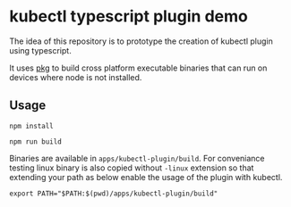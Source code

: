 # kubectl typescript plugin demo

The idea of this repository is to prototype the creation of kubectl
plugin using typescript.

It uses [pkg](https://github.com/vercel/pkg) to build cross platform executable
binaries that can run on devices where node is not installed.

## Usage

```
npm install
```

```
npm run build
```

Binaries are available in `apps/kubectl-plugin/build`.
For conveniance testing linux binary is also copied without `-linux` extension
so that extending your path as below enable the usage of the plugin with kubectl.

```
export PATH="$PATH:$(pwd)/apps/kubectl-plugin/build"
```
